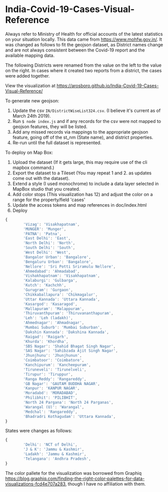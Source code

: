 # India-Covid-19-Cases-Visual-Reference

Always refer to Ministry of Health for official accounts of the latest statistics on your situation locally.
This data came from https://www.mohfw.gov.in/.  It was changed as follows to fit the geojson dataset, as District names change and are not always consistent between the Covid-19 report and the available mapping data.

The following Districts were renamed from the value on the left to the value on the right.  In cases where it created two reports from a district, the cases were added together.

View the visualization at https://arosboro.github.io/India-Covid-19-Cases-Visual-Reference/

To generate new geojson:
1. Update the csv `IN/DistrictWiseList324.csv`. (I believe it's current as of March 24th 2019).
2. Run `$ node index.js` and if any records for the csv were not mapped to geojson features, they will be listed.
3. Add any missed records via mappings to the appropriate geojson feature, going off of the st_nm (State name), and district properties.
3. Re-run until the full dataset is represented.

To deploy on Map Box:

1. Upload the dataset (If it gets large, this may require use of the cli mapbox command.)
2. Export the dataset to a Tileset (You may repeat 1 and 2. as updates come out with the dataset).
3. Extend a style (I used monochrome) to include a data layer selected in MapBox studio that you created.
4. Add color stops (This visualization has 12) and adjust the color on a range for the property/field 'cases'
5. Update the access tokens and map references in doc/index.html
6. Deploy


```javascript
{
        'Vizag': 'Visakhapatnam',
        'MUNGER': 'Munger',
        'PATNA': 'Patna',
        'East Delhi': 'East',
        'North Delhi': 'North',
        'South Delhi': 'South',
        'West Delhi': 'West',
        'Bangalor Urban': 'Bangalore',
        'Bengaluru Urban': 'Bangalore',
        'Nellore': 'Sri Potti Sriramulu Nellore',
        'Ahmedabad': 'Ahmadabad',
        'Vishakhapatnam': 'Visakhapatnam',
        'Kalaburgi': 'Gulbarga',
        'Kutch': 'Kachchh',
        'Gurugram': 'Gurgaon',
        'Chikkaballapura': 'Chikmagalur',
        'Uttar Kannada': 'Uttara Kannada',
        'Kasargod': 'Kasaragod',
        'Mallapuram': 'Malappuram',
        'Thiruvanthpuram': 'Thiruvananthapuram',
        'Leh': 'Leh (ladakh)',
        'Ahmednagar': 'Ahmadnagar',
        'Mumbai Suburb': 'Mumbai Suburban',
        'Dakshin Kannada': 'Dakshina Kannada',
        'Raigad': 'Raigarh',
        'Khurda': 'Khordha',
        'SBS Nagar': 'Shahid Bhagat Singh Nagar',
        'SAS Nagar': 'Sahibzada Ajit Singh Nagar',
        'Jhunjhunu': 'Jhunjhunun',
        'Coimbatoor': 'Coimbatore',
        'Kanchipurum': 'Kancheepuram',
        'Tiruneveli': 'Tirunelveli',
        'Tirupur': 'Tiruppur',
        'Ranga Reddy': 'Rangareddy',
        'GB Nagar': 'GAUTAM BUDDHA NAGAR',
        'Kanpur': 'KANPUR NAGAR',
        'Moradabd': 'MORADABAD',
        'Philibhit': 'PILIBHIT',
        'North 24 Pargana': 'North 24 Parganas',
        'Warangal (U)': 'Warangal',
        'Medchal': 'Rangareddy',
        'Bhadradri Kothagudam': 'Uttara Kannada',
}
```

States were changes as follows:

```javascript
{
        'Delhi': 'NCT of Delhi',
        'J & K': 'Jammu & Kashmir',
        'Ladakh': 'Jammu & Kashmir',
        'Telangana': 'Andhra Pradesh',
}
```

The color pallete for the visualization was borrowed from Graphiq https://blog.graphiq.com/finding-the-right-color-palettes-for-data-visualizations-fcd4e707a283, though I have no affiliation with them.
